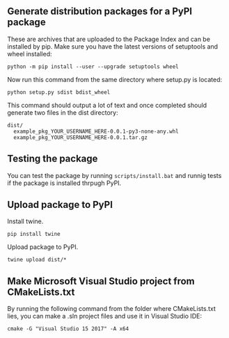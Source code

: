 ## Generate distribution packages for a PyPI package

These are archives that are uploaded to the Package Index and can be installed by pip. Make sure you have the latest versions of setuptools and wheel installed:
```
python -m pip install --user --upgrade setuptools wheel
```

Now run this command from the same directory where setup.py is located:
```
python setup.py sdist bdist_wheel
```

This command should output a lot of text and once completed should generate two files in the dist directory:
```
dist/
  example_pkg_YOUR_USERNAME_HERE-0.0.1-py3-none-any.whl
  example_pkg_YOUR_USERNAME_HERE-0.0.1.tar.gz
```

## Testing the package

You can test the package by running `scripts/install.bat` and runnig tests if the package is installed thrpugh PyPI.

## Upload package to PyPI

Install twine.
```
pip install twine
```

Upload package to PyPI.
```
twine upload dist/*
```

## Make Microsoft Visual Studio project from CMakeLists.txt

By running the following command from the folder where CMakeLists.txt lies, you can make a .sln project files and use it in Visual Studio IDE:

```
cmake -G "Visual Studio 15 2017" -A x64
```
